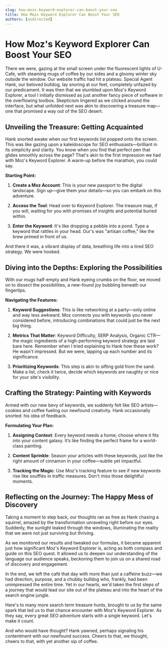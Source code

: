 ```yaml
---
slug: how-mozs-keyword-explorer-can-boost-your-seo
title: How Mozs Keyword Explorer Can Boost Your SEO
authors: [undirected]
---
```



# How Moz's Keyword Explorer Can Boost Your SEO

There we were, gazing at the small screen under the fluorescent lights of U-Cafe, with steaming mugs of coffee by our sides and a gloomy winter sky outside the window. Our website traffic had hit a plateau. Special Agent Hank, our beloved bulldog, lay snoring at our feet, completely unfazed by our predicament. It was then that we stumbled upon Moz's Keyword Explorer, a tool I initially dismissed as just another fancy piece of software in the overflowing toolbox. Skepticism lingered as we clicked around the interface, but what unfolded next was akin to discovering a treasure map—one that promised a way out of the SEO desert.

## Unveiling the Treasure: Getting Acquainted

Hank snorted awake when our first keywords list popped onto the screen. This was like gazing upon a kaleidoscope for SEO enthusiasts—brilliant in its simplicity and clarity. You know when you find that perfect pen that glides smoothly across the page? That's akin to the first impression we had with Moz's Keyword Explorer. A warm-up before the marathon, you could say. 

**Starting Point:**

1. **Create a Moz Account**: This is your new passport to the digital landscape. Sign up—give them your details—so you can embark on this adventure.
   
2. **Access the Tool**: Head over to Keyword Explorer. The treasure map, if you will, waiting for you with promises of insights and potential buried within.

3. **Enter the Keyword**: It's like dropping a pebble into a pond. Type a keyword that rattles in your head. Our's was "artisan coffee," like the brew primed in front of us.

And there it was, a vibrant display of data, breathing life into a tired SEO strategy. We were hooked.

## Diving into the Depths: Exploring the Possibilities

With our mugs half-empty and Hank eyeing crumbs on the floor, we moved on to dissect the possibilities, a new-found joy bubbling beneath our fingertips.

**Navigating the Features:**

1. **Keyword Suggestions**: This is like networking at a party—only online and way less awkward. Moz connects you with keywords you never considered before, introducing combinations that could just be the next big thing.
   
2. **Metrics That Matter**: Keyword Difficulty, SERP Analysis, Organic CTR—the magic ingredients of a high-performing keyword strategy are laid bare here. Remember when I tried explaining to Hank how these work? He wasn't impressed. But we were, lapping up each number and its significance.

3. **Prioritizing Keywords**: This step is akin to sifting gold from the sand. Make a list, check it twice, decide which keywords are naughty or nice for your site's visibility.

## Crafting the Strategy: Painting with Keywords

Armed with our new bevy of keywords, we suddenly felt like SEO artists—cookies and coffee fueling our newfound creativity. Hank occasionally snorted: his idea of feedback.

**Formulating Your Plan:**

1. **Assigning Context**: Every keyword needs a home; choose where it fits into your content galaxy. It’s like finding the perfect frame for a world-class painting.

2. **Content Sprinkle**: Season your articles with these keywords, just like the right amount of cinnamon in your coffee—subtle yet impactful.

3. **Tracking the Magic**: Use Moz's tracking feature to see if new keywords rise like soufflés in traffic measures. Don't miss those delightful moments.

## Reflecting on the Journey: The Happy Mess of Discovery

Taking a moment to step back, our thoughts ran as free as Hank chasing a squirrel, amazed by the transformation unraveling right before our eyes. Suddenly, the sunlight leaked through the windows, illuminating the reality that we were not just surviving but thriving.

As we monitored our results and tweaked our formulas, it became apparent just how significant Moz's Keyword Explorer is, acting as both compass and guide on this SEO quest. It allowed us to deepen our understanding of the language our audience speaks, beckoning them to join us on a shared road of discovery and engagement.

In the end, we left the café that day with more than just a caffeine buzz—we had direction, purpose, and a chubby bulldog who, frankly, had been unimpressed the entire time. Yet in our hearts, we'd taken the first steps of a journey that would lead our site out of the plateau and into the heart of the search engine jungle.

Here's to many more search term treasure hunts, brought to us by the same spark that led us to that chance encounter with Moz's Keyword Explorer. As they say, every great SEO adventure starts with a single keyword. Let's make it count.

And who would have thought? Hank yawned, perhaps signaling his contentment with our newfound success. Cheers to that, we thought, cheers to that, with yet another sip of coffee.